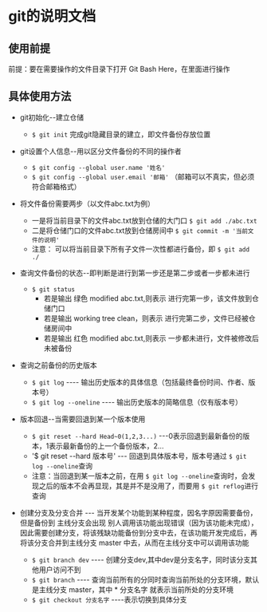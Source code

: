 # git的说明文档
## 使用前提
前提：要在需要操作的文件目录下打开 Git Bash Here，在里面进行操作
## 具体使用方法
- git初始化--建立仓储
    + `$ git init` 完成git隐藏目录的建立，即文件备份存放位置
    
- git设置个人信息--用以区分文件备份的不同的操作者
    + `$ git config --global user.name '姓名'`
    + `$ git config --global user.email '邮箱'` （邮箱可以不真实，但必须符合邮箱格式）
    
- 将文件备份需要两步（以文件abc.txt为例）
    + 一是将当前目录下的文件abc.txt放到仓储的大门口 `$ git add ./abc.txt`
    + 二是将仓储门口的文件abc.txt放到仓储房间中 `$ git commit -m '当前文件的说明'`
    + 注意： 可以将当前目录下所有子文件一次性都进行备份，即 `$ git add ./`
    
- 查询文件备份的状态--即判断是进行到第一步还是第二步或者一步都未进行
    + `$ git status` 
       * 若是输出 绿色 modified abc.txt,则表示 进行完第一步，该文件放到仓储门口
       * 若是输出  working tree clean，则表示 进行完第二步，文件已经被仓储房间中
       * 若是输出 红色 modified abc.txt,则表示 一步都未进行，文件被修改后未被备份
       
- 查询之前备份的历史版本 
    + `$ git log` ---- 输出历史版本的具体信息（包括最终备份时间、作者、版本号）
    + `$ git log --oneline` ---- 输出历史版本的简略信息（仅有版本号）
    
- 版本回退--当需要回退到某一个版本使用
    + `$ git reset --hard Head~0(1,2,3...)` ---0表示回退到最新备份的版本，1表示最新备份的上一个备份版本，2...
    + '$ git reset --hard 版本号' --- 回退到具体版本号，版本号通过 `$ git log --oneline`查询
    + 注意：当回退到某一版本之前，在用 `$ git log --oneline`查询时，会发现之后的版本不会再显现，其是并不是没用了，而要用 `$ git reflog`进行查询

- 创建分支及分支合并 --- 当开发某个功能到某种程度，因名字原因需要备份，但是备份到 主线分支会出现 别人调用该功能出现错误（因为该功能未完成），因此需要创建分支，将该残缺功能备份到分支中去，在该功能开发完成后，再将该分支合并到主线分支 master 中去，从而在主线分支中可以调用该功能
    + `$ git branch dev` ---- 创建分支dev,其中dev是分支名字，同时该分支其他用户访问不到
    + `$ git branch` ---- 查询当前所有的分同时查询当前所处的分支环境，默认是主线分支 master，其中 * 分支名字 就表示当前所处的分支环境
    + `$ git checkout 分支名字` ----表示切换到具体分支
  
    